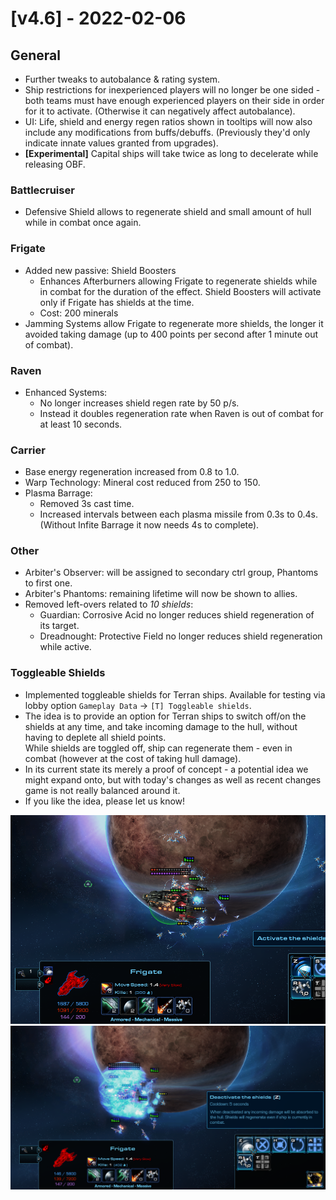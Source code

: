 # [v4.6] - 2022-02-06

## General

- Further tweaks to autobalance & rating system.
- Ship restrictions for inexperienced players will no longer be one sided - both teams must have enough experienced players on their side in order for it to activate. (Otherwise it can negatively affect autobalance).
- UI: Life, shield and energy regen ratios shown in tooltips will now also include any modifications from buffs/debuffs. (Previously they'd only indicate innate values granted from upgrades).
- **[Experimental]** Capital ships will take twice as long to decelerate while releasing OBF.

### Battlecruiser

- Defensive Shield allows to regenerate shield and small amount of hull while in combat once again.

### Frigate

- Added new passive: Shield Boosters
  - Enhances Afterburners allowing Frigate to regenerate shields while in combat for the duration of the effect. Shield Boosters will activate only if Frigate has shields at the time.
  - Cost: 200 minerals
- Jamming Systems allow Frigate to regenerate more shields, the longer it avoided taking damage (up to 400 points per second after 1 minute out of combat).

### Raven

- Enhanced Systems:
  - No longer increases shield regen rate by 50 p/s.
  - Instead it doubles regeneration rate when Raven is out of combat for at least 10 seconds.

### Carrier

- Base energy regeneration increased from 0.8 to 1.0.
- Warp Technology: Mineral cost reduced from 250 to 150.
- Plasma Barrage:
  - Removed 3s cast time.
  - Increased intervals between each plasma missile from 0.3s to 0.4s. (Without Infite Barrage it now needs 4s to complete).

### Other

- Arbiter's Observer: will be assigned to secondary ctrl group, Phantoms to first one.
- Arbiter's Phantoms: remaining lifetime will now be shown to allies.
- Removed left-overs related to *10 shields*:
  - Guardian: Corrosive Acid no longer reduces shield regeneration of its target.
  - Dreadnought: Protective Field no longer reduces shield regeneration while active.

### Toggleable Shields

- Implemented toggleable shields for Terran ships. Available for testing via lobby option `Gameplay Data` -> `[T] Toggleable shields`.
- The idea is to provide an option for Terran ships to switch off/on the shields at any time, and take incoming damage to the hull, without having to deplete all shield points.\
  While shields are toggled off, ship can regenerate them - even in combat (however at the cost of taking hull damage).
- In its current state its merely a proof of concept - a potential idea we might expand onto, but with today's changes as well as recent changes game is not really balanced around it.
- If you like the idea, please let us know!

![](./v4.6/shields-off.png)\
![](./v4.6/shields-on.png)
